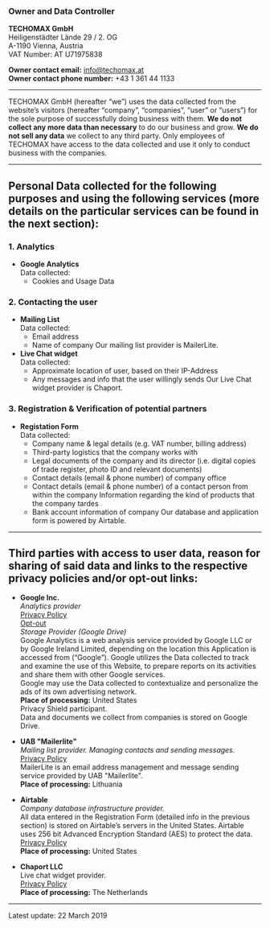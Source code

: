 
### Owner and Data Controller
**TECHOMAX GmbH**  
Heiligenstädter Lände 29 / 2. OG  
A-1190 Vienna, Austria  
VAT Number: AT U71975838

**Owner contact email:** info@techomax.at  
**Owner contact phone number:** +43 1 361 44 1133

---
TECHOMAX GmbH (hereafter “we”) uses the data collected from the website’s visitors (hereafter “company”, “companies”, “user” or “users”) for the sole purpose of successfully doing business with them. **We do not collect any more data than necessary** to do our business and grow. **We do not sell any data** we collect to any third party. Only employees of TECHOMAX have access to the data collected and use it only to conduct business with the companies.

---

## Personal Data collected for the following purposes and using the following services (more details on the particular services can be found in the next section):
### 1. Analytics
- **Google Analytics**  
Data collected:  
	- Cookies and Usage Data

### 2. Contacting the user 
- **Mailing List**  
Data collected:
	- Email address
	- Name of company
Our mailing list provider is MailerLite. 
- **Live Chat widget**  
Data collected:
	- Approximate location of user, based on their IP-Address
	- Any messages and info that the user willingly sends
Our Live Chat widget provider is Chaport.

### 3. Registration & Verification of potential partners
- **Registation Form**  
Data collected:
	* Company name & legal details (e.g. VAT number, billing address)
	* Third-party logistics that the company works with
	* Legal documents of the company and its director (i.e. digital copies of trade register, photo ID and relevant documents)
	* Contact details (email & phone number) of company office
	* Contact details (email & phone number) of a contact person from within the company Information regarding the kind of products that the company tardes
	* Bank account information of company
Our database and application form is powered by Airtable.

---

## Third parties with access to user data, reason for sharing of said data and links to the respective privacy policies and/or opt-out links:
- **Google Inc.**  
*Analytics provider*  
[Privacy Policy](https://policies.google.com/privacy?hl=en)  
[Opt-out](https://tools.google.com/dlpage/gaoptout)  
*Storage Provider (Google Drive)*  
Google Analytics is a web analysis service provided by Google LLC or by Google Ireland Limited, depending on the location this Application is accessed from (“Google”). Google utilizes the Data collected to track and examine the use of this Website, to prepare reports on its activities and share them with other Google services.  
Google may use the Data collected to contextualize and personalize the ads of its own advertising network.  
**Place of processing:** United States  
Privacy Shield participant.  
Data and documents we collect from companies is stored on Google Drive.

- **UAB "Mailerlite"**  
*Mailing list provider. Managing contacts and sending messages.*  
[Privacy Policy](https://www.mailerlite.com/legal/privacy-policy)  
MailerLite is an email address management and message sending service provided by UAB "Mailerlite".  
**Place of processing:** Lithuania

- **Airtable**  
*Company database infrastructure provider.*  
All data entered in the Registration Form (detailed info in the previous section) is stored on Airtable’s servers in the United States. Airtable uses 256 bit Advanced Encryption Standard (AES) to protect the data.  
[Privacy Policy](https://airtable.com/privacy)  
**Place of processing:** United States  

- **Chaport LLC**  
Live chat widget provider.  
[Privacy Policy](https://www.chaport.com/privacy)  
**Place of processing:** The Netherlands

---
Latest update: 22 March 2019